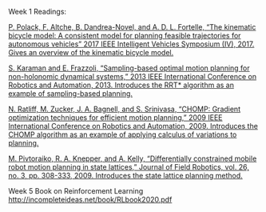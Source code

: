 Week 1 Readings:

[P. Polack, F. Altche, B. Dandrea-Novel, and A. D. L. Fortelle, “The kinematic bicycle model: A consistent model for planning feasible trajectories for autonomous vehicles” 2017 IEEE Intelligent Vehicles Symposium (IV), 2017.  Gives an overview of the kinematic bicycle model.](https://www.researchgate.net/publication/318810853_The_kinematic_bicycle_model_A_consistent_model_for_planning_feasible_trajectories_for_autonomous_vehicles)

[S. Karaman and E. Frazzoli, “Sampling-based optimal motion planning for non-holonomic dynamical systems,” 2013 IEEE International Conference on Robotics and Automation, 2013. Introduces the RRT* algorithm as an example of sampling-based planning.](http://amav.gatech.edu/sites/default/files/papers/icra2013.Karaman.Frazzoli.submitted.pdf)

[N. Ratliff, M. Zucker, J. A. Bagnell, and S. Srinivasa, “CHOMP: Gradient optimization techniques for efficient motion planning,” 2009 IEEE International Conference on Robotics and Automation, 2009. Introduces the CHOMP algorithm as an example of applying calculus of variations to planning.](https://kilthub.cmu.edu/articles/CHOMP_Gradient_Optimization_Techniques_for_Efficient_Motion_Planning/6552254/1)

[M. Pivtoraiko, R. A. Knepper, and A. Kelly, “Differentially constrained mobile robot motion planning in state lattices,” Journal of Field Robotics, vol. 26, no. 3, pp. 308-333, 2009. Introduces the state lattice planning method.](https://ri.cmu.edu/pub_files/2009/3/ross.pdf)


Week 5
Book on Reinforcement Learning
http://incompleteideas.net/book/RLbook2020.pdf
